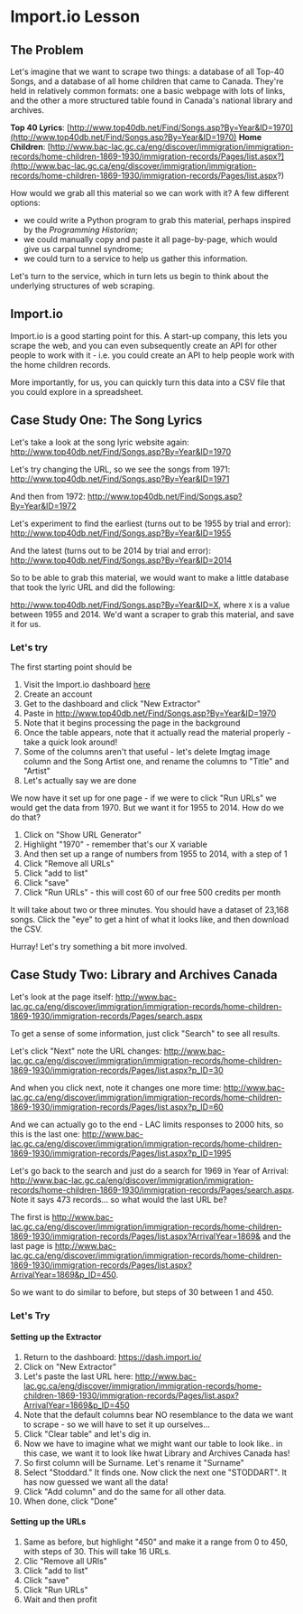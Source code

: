 # Import.io Lesson

## The Problem
Let's imagine that we want to scrape two things: a database of all Top-40 Songs, and a database of all home children that came to Canada. They're held in relatively common formats: one a basic webpage with lots of links, and the other a more structured table found in Canada's national library and archives.

**Top 40 Lyrics**: [http://www.top40db.net/Find/Songs.asp?By=Year&ID=1970](http://www.top40db.net/Find/Songs.asp?By=Year&ID=1970)
**Home Children**: [http://www.bac-lac.gc.ca/eng/discover/immigration/immigration-records/home-children-1869-1930/immigration-records/Pages/list.aspx?](http://www.bac-lac.gc.ca/eng/discover/immigration/immigration-records/home-children-1869-1930/immigration-records/Pages/list.aspx?)

How would we grab all this material so we can work with it? A few different options:
- we could write a Python program to grab this material, perhaps inspired by the *Programming Historian*;
- we could manually copy and paste it all page-by-page, which would give us carpal tunnel syndrome;
- we could turn to a service to help us gather this information.

Let's turn to the service, which in turn lets us begin to think about the underlying structures of web scraping.

## Import.io
Import.io is a good starting point for this. A start-up company, this lets you scrape the web, and you can even subsequently create an API for other people to work with it - i.e. you could create an API to help people work with the home children records.

More importantly, for us, you can quickly turn this data into a CSV file that you could explore in a spreadsheet.

## Case Study One: The Song Lyrics
Let's take a look at the song lyric website again: <http://www.top40db.net/Find/Songs.asp?By=Year&ID=1970>

Let's try changing the URL, so we see the songs from 1971: <http://www.top40db.net/Find/Songs.asp?By=Year&ID=1971>

And then from 1972: <http://www.top40db.net/Find/Songs.asp?By=Year&ID=1972>

Let's experiment to find the earliest (turns out to be 1955 by trial and error): <http://www.top40db.net/Find/Songs.asp?By=Year&ID=1955>

And the latest (turns out to be 2014 by trial and error): <http://www.top40db.net/Find/Songs.asp?By=Year&ID=2014>

So to be able to grab this material, we would want to make a little database that took the lyric URL and did the following:

http://www.top40db.net/Find/Songs.asp?By=Year&ID=X, where `X` is a value between 1955 and 2014. We'd want a scraper to grab this material, and save it for us. 

### Let's try
The first starting point should be 

1. Visit the Import.io dashboard [here](http://dash.import.io)
2. Create an account
3. Get to the dashboard and click "New Extractor"
4. Paste in <http://www.top40db.net/Find/Songs.asp?By=Year&ID=1970>
5. Note that it begins processing the page in the background
6. Once the table appears, note that it actually read the material properly - take a quick look around!
7. Some of the columns aren't that useful - let's delete Imgtag image column and the Song Artist one, and rename the columns to "Title" and "Artist"
8. Let's actually say we are done

We now have it set up for one page - if we were to click "Run URLs" we would get the data from 1970. But we want it for 1955 to 2014. How do we do that?

1. Click on "Show URL Generator"
2. Highlight "1970" - remember that's our X variable
3. And then set up a range of numbers from 1955 to 2014, with a step of 1
4. Click "Remove all URLs"
5. Click "add to list"
6. Click "save"
7. Click "Run URLs" - this will cost 60 of our free 500 credits per month

It will take about two or three minutes. You should have a dataset of 23,168 songs. Click the "eye" to get a hint of what it looks like, and then download the CSV.

Hurray! Let's try something a bit more involved.

## Case Study Two: Library and Archives Canada

Let's look at the page itself: <http://www.bac-lac.gc.ca/eng/discover/immigration/immigration-records/home-children-1869-1930/immigration-records/Pages/search.aspx>

To get a sense of some information, just click "Search" to see all results.

Let's click "Next" note the URL changes: <http://www.bac-lac.gc.ca/eng/discover/immigration/immigration-records/home-children-1869-1930/immigration-records/Pages/list.aspx?p_ID=30>

And when you click next, note it changes one more time: <http://www.bac-lac.gc.ca/eng/discover/immigration/immigration-records/home-children-1869-1930/immigration-records/Pages/list.aspx?p_ID=60>

And we can actually go to the end - LAC limits responses to 2000 hits, so this is the last one: <http://www.bac-lac.gc.ca/eng/discover/immigration/immigration-records/home-children-1869-1930/immigration-records/Pages/list.aspx?p_ID=1995>

Let's go back to the search and just do a search for 1969 in Year of Arrival: <http://www.bac-lac.gc.ca/eng/discover/immigration/immigration-records/home-children-1869-1930/immigration-records/Pages/search.aspx>. Note it says 473 records... so what would the last URL be?

The first is <http://www.bac-lac.gc.ca/eng/discover/immigration/immigration-records/home-children-1869-1930/immigration-records/Pages/list.aspx?ArrivalYear=1869&> and the last page is <http://www.bac-lac.gc.ca/eng/discover/immigration/immigration-records/home-children-1869-1930/immigration-records/Pages/list.aspx?ArrivalYear=1869&p_ID=450>. 

So we want to do similar to before, but steps of 30 between 1 and 450.

### Let's Try

#### Setting up the Extractor
1. Return to the dashboard: <https://dash.import.io/>
2. Click on "New Extractor"
3. Let's paste the last URL here: <http://www.bac-lac.gc.ca/eng/discover/immigration/immigration-records/home-children-1869-1930/immigration-records/Pages/list.aspx?ArrivalYear=1869&p_ID=450>
4. Note that the default columns bear NO resemblance to the data we want to scrape - so we will have to set it up ourselves...
5. Click "Clear table" and let's dig in.
6. Now we have to imagine what we might want our table to look like.. in this case, we want it to look like hwat Library and Archives Canada has!
7. So first column will be Surname. Let's rename it "Surname"
8. Select "Stoddard." It finds one. Now click the next one "STODDART". It has now guessed we want all the data!
9. Click "Add column" and do the same for all other data.
10. When done, click "Done"

#### Setting up the URLs
1. Same as before, but highlight "450" and make it a range from 0 to 450, with steps of 30. This will take 16 URLs.
2. Clic "Remove all URls"
3. Click "add to list"
4. Click "save"
5. Click "Run URLs"
6. Wait and then profit

